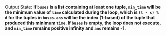 Output State: **If `buses` is a list containing at least one tuple, `min_time` will be the minimum value of `time` calculated during the loop, which is `(t - s) % d` for the tuples in `buses`. `ans` will be the index (1-based) of the tuple that produced this minimum `time`. If `buses` is empty, the loop does not execute, and `min_time` remains positive infinity and `ans` remains -1.**